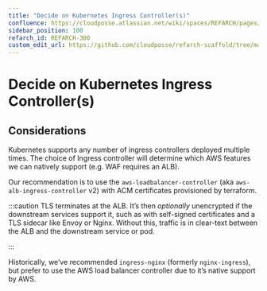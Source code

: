 ```yaml
---
title: "Decide on Kubernetes Ingress Controller(s)"
confluence: https://cloudposse.atlassian.net/wiki/spaces/REFARCH/pages/1176372152
sidebar_position: 100
refarch_id: REFARCH-300
custom_edit_url: https://github.com/cloudposse/refarch-scaffold/tree/main/docs/docs/fundamentals/design-decisions/foundational-platform/decide-on-kubernetes-ingress-controller-s.md
---
```


# Decide on Kubernetes Ingress Controller(s)

## Considerations

Kubernetes supports any number of ingress controllers deployed multiple times. The choice of Ingress controller will determine which AWS features we can natively support (e.g. WAF requires an ALB).

Our recommendation is to use the `aws-loadbalancer-controller` (aka `aws-alb-ingress-controller` v2) with ACM certificates provisioned by terraform.

:::caution
TLS terminates at the ALB. It’s then _optionally_ unencrypted if the downstream services support it, such as with self-signed certificates and a TLS sidecar like Envoy or Nginx. Without this, traffic is in clear-text between the ALB and the downstream service or pod.

:::

Historically, we’ve recommended `ingress-nginx` (formerly `nginx-ingress`), but prefer to use the AWS load balancer controller due to it’s native support by AWS.


